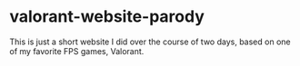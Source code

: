 # valorant-website-parody
This is just a short website I did over the course of two days, based on one of my favorite FPS games, Valorant.
